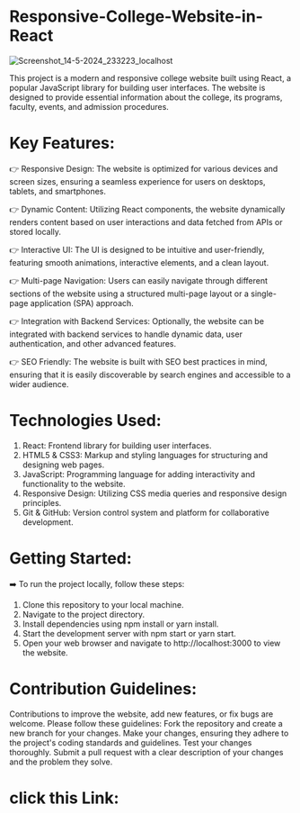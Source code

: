 # Responsive-College-Website-in-React

![Screenshot_14-5-2024_233223_localhost](https://github.com/DAKSHPATEL04/Responsive-College-Website-in-React/assets/160720470/7bff79d3-f093-422e-b4c6-b7f2e89af649)

This project is a modern and responsive college website built using React, a popular JavaScript library for building user interfaces. The website is designed to provide essential information about the college, its programs, faculty, events, and admission procedures.

# Key Features:
👉 Responsive Design: The website is optimized for various devices and screen sizes, ensuring a seamless experience for users on desktops, tablets, and smartphones.

👉 Dynamic Content: Utilizing React components, the website dynamically renders content based on user interactions and data fetched from APIs or stored locally.

👉 Interactive UI: The UI is designed to be intuitive and user-friendly, featuring smooth animations, interactive elements, and a clean layout.

👉 Multi-page Navigation: Users can easily navigate through different sections of the website using a structured multi-page layout or a single-page application (SPA) approach.

👉 Integration with Backend Services: Optionally, the website can be integrated with backend services to handle dynamic data, user authentication, and other advanced features.

👉 SEO Friendly: The website is built with SEO best practices in mind, ensuring that it is easily discoverable by search engines and accessible to a wider audience.

# Technologies Used:
1. React: Frontend library for building user interfaces.
2. HTML5 & CSS3: Markup and styling languages for structuring and designing web pages.
3. JavaScript: Programming language for adding interactivity and functionality to the website.
4. Responsive Design: Utilizing CSS media queries and responsive design principles.
5. Git & GitHub: Version control system and platform for collaborative development.

# Getting Started:

➡️ To run the project locally, follow these steps:

1. Clone this repository to your local machine.
2. Navigate to the project directory.
3. Install dependencies using npm install or yarn install.
4. Start the development server with npm start or yarn start.
5. Open your web browser and navigate to http://localhost:3000 to view the website.

# Contribution Guidelines:

Contributions to improve the website, add new features, or fix bugs are welcome. Please follow these guidelines:
Fork the repository and create a new branch for your changes.
Make your changes, ensuring they adhere to the project's coding standards and guidelines.
Test your changes thoroughly.
Submit a pull request with a clear description of your changes and the problem they solve.

# click this Link:

